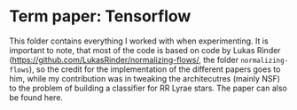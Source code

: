 # Term paper: Tensorflow

This folder contains everything I worked with when experimenting. It is important to note, that most of the code is based on code by Lukas Rinder (https://github.com/LukasRinder/normalizing-flows/, the folder `normalizing-flows`), so the credit for the implementation of the different papers goes to him, while my contribution was in tweaking the architecutres (mainly NSF) to the problem of building a classifier for RR Lyrae stars. The paper can also be found here. 